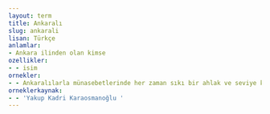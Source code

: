```yaml
---
layout: term
title: Ankaralı
slug: ankarali
lisan: Türkçe
anlamlar:
- Ankara ilinden olan kimse
ozellikler:
- - isim
ornekler:
- - Ankaralılarla münasebetlerinde her zaman sıkı bir ahlak ve seviye kontrolüne tabi tutuldu.
orneklerkaynak:
- - 'Yakup Kadri Karaosmanoğlu '
---
```

